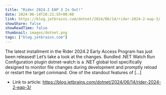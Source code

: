 ```yaml
---
title: "Rider 2024.2 EAP 3 Is Out!"
date: 2024-06-14T20:21:55+00:00
link: https://blog.jetbrains.com/dotnet/2024/06/14/rider-2024-2-eap-3/
showShare: false
showReadTime: false
thumbnail: images/dotnet.png
tags: ["blog.jetbrains.com"]
---
```

The latest installment in the Rider 2024.2 Early Access Program has just been released! Let’s take a look at the changes. Bundled .NET Watch Run Configuration plugin dotnet-watch is a .NET global tool specifically designed to monitor file changes during development and promptly reload or restart the target command. One of the standout features of […]

- Link to article: https://blog.jetbrains.com/dotnet/2024/06/14/rider-2024-2-eap-3/